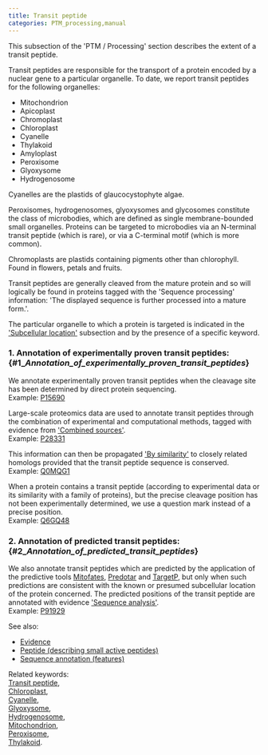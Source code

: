 ```yaml
---
title: Transit peptide
categories: PTM_processing,manual
---
```


This subsection of the 'PTM / Processing' section describes the extent of a transit peptide.

Transit peptides are responsible for the transport of a protein encoded by a nuclear gene to a particular organelle. To date, we report transit peptides for the following organelles:

-   Mitochondrion
-   Apicoplast
-   Chromoplast
-   Chloroplast
-   Cyanelle
-   Thylakoid
-   Amyloplast
-   Peroxisome
-   Glyoxysome
-   Hydrogenosome

Cyanelles are the plastids of glaucocystophyte algae.

Peroxisomes, hydrogenosomes, glyoxysomes and glycosomes constitute the class of microbodies, which are defined as single membrane-bounded small organelles. Proteins can be targeted to microbodies via an N-terminal transit peptide (which is rare), or via a C-terminal motif (which is more common).

Chromoplasts are plastids containing pigments other than chlorophyll. Found in flowers, petals and fruits.

Transit peptides are generally cleaved from the mature protein and so will logically be found in proteins tagged with the 'Sequence processing' information: 'The displayed sequence is further processed into a mature form.'.

The particular organelle to which a protein is targeted is indicated in the ['Subcellular location'](https://www.uniprot.org/help/subcellular_location) subsection and by the presence of a specific keyword.

### 1. Annotation of experimentally proven transit peptides: {\#1\_*Annotation\_of\_experimentally\_proven\_transit\_peptides*}

We annotate experimentally proven transit peptides when the cleavage site has been determined by direct protein sequencing.  
Example: [P15690](https://www.uniprot.org/uniprotkb/P15690#ptm_processing)

Large-scale proteomics data are used to annotate transit peptides through the combination of experimental and computational methods, tagged with evidence from ['Combined sources'](http://www.uniprot.org/help/evidences#ECO:00007744).  
Example: [P28331](https://www.uniprot.org/uniprotkb/P28331#ptm_processing)

This information can then be propagated ['By similarity'](http://www.uniprot.org/help/evidences#ECO:0000250) to closely related homologs provided that the transit peptide sequence is conserved.  
Example: [Q0MQG1](https://www.uniprot.org/uniprotkb/Q0MQG1#ptm_processing)

When a protein contains a transit peptide (according to experimental data or its similarity with a family of proteins), but the precise cleavage position has not been experimentally determined, we use a question mark instead of a precise position.  
Example: [Q6GQ48](https://www.uniprot.org/uniprotkb/Q6GQ48#ptm%5Fprocessing)

### 2. Annotation of predicted transit peptides: {\#2\_*Annotation\_of\_predicted\_transit\_peptides*}

We also annotate transit peptides which are predicted by the application of the predictive tools [Mitofates](http://mitf.cbrc.jp/MitoFates/cgi-bin/top.cgi), [Predotar](http://urgi.versailles.inra.fr/predotar/predotar.html) and [TargetP](http://www.cbs.dtu.dk/services/TargetP/), but only when such predictions are consistent with the known or presumed subcellular location of the protein concerned. The predicted positions of the transit peptide are annotated with evidence ['Sequence analysis'](http://www.uniprot.org/help/evidences#ECO:0000255).  
Example: [P91929](https://www.uniprot.org/uniprotkb/P91929#ptm_processing)

See also:

-   [Evidence](https://www.uniprot.org/help/evidences)
-   [Peptide (describing small active peptides)](https://www.uniprot.org/help/peptide)
-   [Sequence annotation (features)](http://www.uniprot.org/help/sequence%5Fannotation)

Related keywords:  
[Transit peptide](http://www.uniprot.org/keywords/809),  
[Chloroplast](http://www.uniprot.org/keywords/150),  
[Cyanelle](http://www.uniprot.org/keywords/194),  
[Glyoxysome](http://www.uniprot.org/keywords/330),  
[Hydrogenosome](http://www.uniprot.org/keywords/377),  
[Mitochondrion](http://www.uniprot.org/keywords/496),  
[Peroxisome](http://www.uniprot.org/keywords/576),  
[Thylakoid](http://www.uniprot.org/keywords/793).
